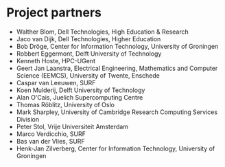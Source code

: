 # Project partners

* Walther Blom, Dell Technologies, High Education & Research
* Jaco van Dijk, Dell Technologies, Higher Education
* Bob Dröge, Center for Information Technology, University of Groningen
* Robbert Eggermont, Delft University of Technology
* Kenneth Hoste, HPC-UGent
* Geert Jan Laanstra, Electrical Engineering, Mathematics and Computer Science (EEMCS), University of Twente, Enschede
* Caspar van Leeuwen, SURF
* Koen Mulderij, Delft University of Technology
* Alan O'Cais, Juelich Supercomputing Centre
* Thomas Röblitz, University of Oslo
* Mark Sharpley, University of Cambridge Research Computing Services Division
* Peter Stol, Vrije Universiteit Amsterdam
* Marco Verdicchio, SURF
* Bas van der Vlies, SURF
* Henk-Jan Zilverberg, Center for Information Technology, University of Groningen
